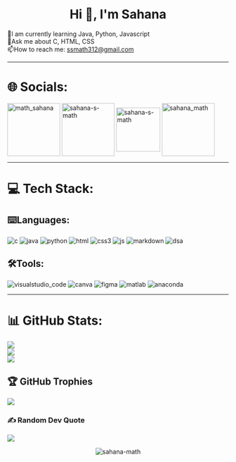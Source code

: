 

<h1 align="center">Hi 👋, I'm Sahana</h1>

🌱I am currently learning Java, Python, Javascript<br>💭Ask me about C, HTML, CSS<br>📫How to reach me: ssmath312@gmail.com

<hr>

# 🌐 Socials:
<a href="https://instagram.com/math_sahana" target="blank"><img align="center" src="https://user-images.githubusercontent.com/113685013/210164948-d5893ac7-4daa-4d19-aeda-7ee82778884f.svg" alt="math_sahana" height="120" width="120" /></a>
<a href="https://www.linkedin.com/in/sahana-s-math-41989223a/" target="blank"><img align="center" src="https://user-images.githubusercontent.com/113685013/210164950-481b81a3-6d95-439c-9de8-faf7b9094437.svg" alt="sahana-s-math" height="120" width="120" /></a>
<a href="mailto:ssmath312@gmail.com" rel="nofollow"><img align="center" src="https://user-images.githubusercontent.com/113685013/210164961-432a6912-d230-42b3-aeff-25c68ba728de.svg" alt="sahana-s-math" height="100" width="100" /></a>
<a href="https://twitter.com/sahana_math" target="blank"><img align="center" src="https://user-images.githubusercontent.com/113685013/210165274-94ea073d-5fcc-437d-8480-ccc700863641.svg" alt="sahana_math" height="120" width="120" /></a>
<br><hr>

# 💻 Tech Stack:

## ⌨️Languages:

![c](https://user-images.githubusercontent.com/113685013/210165114-5f9b8f95-4eed-4864-9019-6b33df450bd0.svg)
![java](https://user-images.githubusercontent.com/113685013/210165130-e41d0f0e-12a5-4730-9592-5a86bd65429a.svg)
![python](https://user-images.githubusercontent.com/113685013/210165134-a839ce34-7046-479b-a930-b4a467140146.svg)
![html](https://user-images.githubusercontent.com/113685013/210165128-4e9069a0-1cd2-4da7-a1fa-e3333ea1bedd.svg)
![css3](https://user-images.githubusercontent.com/113685013/210165182-9345d221-9915-4152-9ea0-ed7452cad792.svg)
![js](https://user-images.githubusercontent.com/113685013/210165139-f6216e1a-44c4-4a9e-afe3-89945f3f0140.svg)
![markdown](https://user-images.githubusercontent.com/113685013/210165200-574b59c8-6563-41a3-9694-26952f13f923.svg)
![dsa](https://user-images.githubusercontent.com/113685013/210165210-b1335a15-568c-4922-a5ae-b854b8726e3a.svg)

## 🛠️Tools:

![visualstudio_code](https://user-images.githubusercontent.com/113685013/210165266-20aa9b78-0de7-4184-b5ad-553be7661a0b.svg)
![canva](https://user-images.githubusercontent.com/113685013/210165297-5da2e88f-17bf-404f-a0a7-33cbb8563959.svg)
![figma](https://user-images.githubusercontent.com/113685013/210165295-98eb61d7-ed5a-4137-b17f-4ddd397bd348.svg)
![matlab](https://user-images.githubusercontent.com/113685013/210165290-31d0069d-7b46-484d-b6ed-dd0f23396e26.svg)
![anaconda](https://user-images.githubusercontent.com/113685013/210165299-24d6f26c-52d7-4e03-beca-700d6cd983d0.svg)
<br><hr>

# 📊 GitHub Stats:
![](https://github-readme-stats.vercel.app/api?username=Sahana-Math&theme=vision-friendly-dark&hide_border=false&include_all_commits=false&count_private=false)<br/>
![](https://github-readme-streak-stats.herokuapp.com/?user=Sahana-Math&theme=vision-friendly-dark&hide_border=false)<br/>
![](https://github-readme-stats.vercel.app/api/top-langs/?username=Sahana-Math&theme=vision-friendly-dark&hide_border=false&include_all_commits=false&count_private=false&layout=compact)

## 🏆 GitHub Trophies
![](https://github-profile-trophy.vercel.app/?username=Sahana-Math&theme=radical&no-frame=false&no-bg=false&margin-w=4)

### ✍️ Random Dev Quote
![](https://quotes-github-readme.vercel.app/api?type=horizontal&theme=radical)

<p align="center"> <img src="https://komarev.com/ghpvc/?username=sahana-math&label=Profile%20views&color=0e75b6&style=flat" alt="sahana-math" /> </p>




<!-- Proudly created with GPRM ( https://gprm.itsvg.in ) -->
